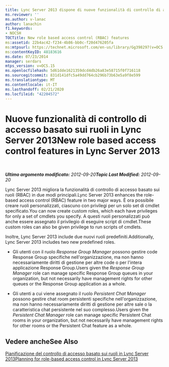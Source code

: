 ```yaml
---
title: Lync Server 2013 dispone di nuove funzionalità di controllo di accesso basato sui ruoli
ms.reviewer: ''
ms.author: v-lanac
author: lanachin
f1.keywords:
- NOCSH
TOCTitle: New role based access control (RBAC) features
ms:assetid: 22b4ac42-f234-4b86-bb0c-f20d476205fa
ms:mtpsurl: https://technet.microsoft.com/en-us/library/Gg398297(v=OCS.15)
ms:contentKeyID: 48183616
ms.date: 07/23/2014
manager: serdars
mtps_version: v=OCS.15
ms.openlocfilehash: 5d61dde1621359dcd4db26a83e58715f0f716118
ms.sourcegitcommit: 831d141dfc5a49dd764cb296b73b63e5a9f8e599
ms.translationtype: MT
ms.contentlocale: it-IT
ms.lasthandoff: 02/21/2020
ms.locfileid: "42204572"
---
```

<div data-xmlns="http://www.w3.org/1999/xhtml">

<div class="topic" data-xmlns="http://www.w3.org/1999/xhtml" data-msxsl="urn:schemas-microsoft-com:xslt" data-cs="https://msdn.microsoft.com/">

<div data-asp="https://msdn2.microsoft.com/asp">

# <a name="new-role-based-access-control-features-in-lync-server-2013"></a><span data-ttu-id="2912a-102">Nuove funzionalità di controllo di accesso basato sui ruoli in Lync Server 2013</span><span class="sxs-lookup"><span data-stu-id="2912a-102">New role based access control features in Lync Server 2013</span></span>

</div>

<div id="mainSection">

<div id="mainBody">

<span> </span>

<span data-ttu-id="2912a-103">_**Ultimo argomento modificato:** 2012-09-20_</span><span class="sxs-lookup"><span data-stu-id="2912a-103">_**Topic Last Modified:** 2012-09-20_</span></span>

<span data-ttu-id="2912a-104">Lync Server 2013 migliora la funzionalità di controllo di accesso basato sui ruoli (RBAC) in due modi principali.</span><span class="sxs-lookup"><span data-stu-id="2912a-104">Lync Server 2013 enhances the role-based access control (RBAC) feature in two major ways.</span></span> <span data-ttu-id="2912a-105">È ora possibile creare ruoli personalizzati, ciascuno con privilegi per un solo set di cmdlet specificato.</span><span class="sxs-lookup"><span data-stu-id="2912a-105">You can now create custom roles, which each have privileges for only a set of cmdlets you specify.</span></span> <span data-ttu-id="2912a-106">A questi ruoli personalizzati può anche essere assegnato il privilegio di eseguire script di cmdlet.</span><span class="sxs-lookup"><span data-stu-id="2912a-106">These custom roles can also be given privilege to run scripts of cmdlets.</span></span>

<span data-ttu-id="2912a-107">Inoltre, Lync Server 2013 include due nuovi ruoli predefiniti.</span><span class="sxs-lookup"><span data-stu-id="2912a-107">Additionally, Lync Server 2013 includes two new predefined roles.</span></span>

  - <span data-ttu-id="2912a-108">Gli utenti con il ruolo *Response Group Manager* possono gestire code Response Group specifiche nell'organizzazione, ma non hanno necessariamente diritti di gestione per altre code o per l'intera applicazione Response Group.</span><span class="sxs-lookup"><span data-stu-id="2912a-108">Users given the *Response Group Manager* role can manage specific Response Group queues in your organization, but not necessarily have management rights for other queues or the Response Group application as a whole.</span></span>

  - <span data-ttu-id="2912a-109">Gli utenti a cui viene assegnato il ruolo *Persistent Chat Manager* possono gestire chat room persistenti specifiche nell'organizzazione, ma non hanno necessariamente diritti di gestione per altre sale o la caratteristica chat persistente nel suo complesso.</span><span class="sxs-lookup"><span data-stu-id="2912a-109">Users given the *Persistent Chat Manager* role can manage specific Persistent Chat rooms in your organization, but not necessarily have management rights for other rooms or the Persistent Chat feature as a whole.</span></span>

<div>

## <a name="see-also"></a><span data-ttu-id="2912a-110">Vedere anche</span><span class="sxs-lookup"><span data-stu-id="2912a-110">See Also</span></span>


[<span data-ttu-id="2912a-111">Pianificazione del controllo di accesso basato sui ruoli in Lync Server 2013</span><span class="sxs-lookup"><span data-stu-id="2912a-111">Planning for role-based access control in Lync Server 2013</span></span>](lync-server-2013-planning-for-role-based-access-control.md)  
  

</div>

</div>

<span> </span>

</div>

</div>

</div>


